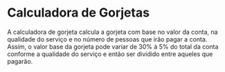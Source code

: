 # Calculadora de Gorjetas

A calculadora de gorjeta calcula a gorjeta com base no valor da conta, na qualidade do serviço e no número de pessoas que irão pagar a conta. Assim, o valor base da gorjeta pode variar de 30% à 5% do total da conta conforme a qualidade do serviço e então ser dividido entre aqueles que pagarão.
